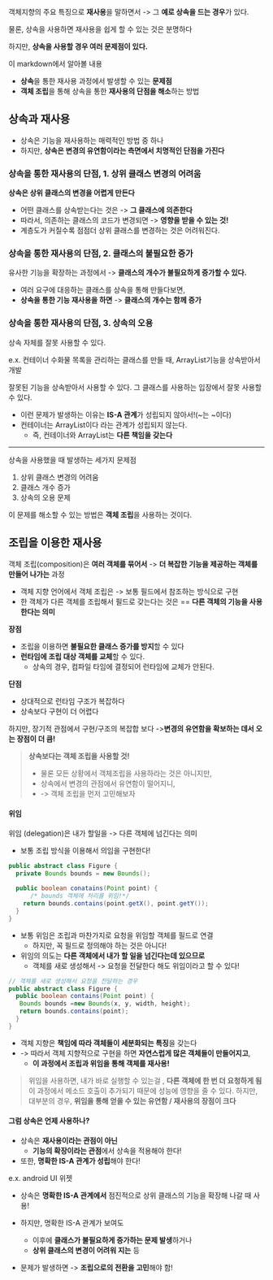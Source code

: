객체지향의 주요 특징으로 **재사용**을 말하면서 -> 그 **예로 상속을 드는 경우**가 있다.

물론, 상속을 사용하면 재사용을 쉽게 할 수 있는 것은 분명하다 

하지만, **상속을 사용할 경우 여러 문제점이 있다.**

이 markdown에서 알아볼 내용 
- **상속**을 통한 재사용 과정에서 발생할 수 있는 **문제점**
- **객체 조립**을 통해 상속을 통한 **재사용의 단점을 해소**하는 방법

## 상속과 재사용 

- 상속은 기능을 재사용하는 매력적인 방법 중 하나 
- 하지만, **상속은 변경의 유연함이라는 측면에서 치명적인 단점을 가진다**

### 상속을 통한 재사용의 단점, 1. 상위 클래스 변경의 어려움 
**상속은 상위 클래스의 변경을 어렵게 만든다**

- 어떤 클래스를 상속받는다는 것은 -> **그 클래스에 의존한다**
- 따라서, 의존하는 클래스의 코드가 변경되면 -> **영향을 받을 수 있는 것!**
- 계층도가 커질수록 점점더 상위 클래스를 변경하는 것은 어려워진다.

### 상속을 통한 재사용의 단점, 2. 클래스의 불필요한 증가 
유사한 기능을 확장하는 과정에서 -> **클래스의 개수가 불필요하게 증가할 수 있다.**

- 여러 요구에 대응하는 클래스를 상속을 통해 만들다보면, 
- **상속을 통한 기능 재사용을 하면** -> **클래스의 개수는 함께 증가**

### 상속을 통한 재사용의 단점, 3. 상속의 오용 
상속 자체를 잘못 사용할 수 있다.

e.x. 컨테이너 수화물 목록을 관리하는 클래스를 만들 때, ArrayList기능을 상속받아서 개발 

잘못된 기능을 상속받아서 사용할 수 있다. 그 클래스를 사용하는 입장에서 잘못 사용할 수 있다. 

- 이런 문제가 발생하는 이유는 **IS-A 관계**가 성립되지 않아서!(~는 ~이다)
- 컨테이너는 ArrayList이다 라는 관계가 성립되지 않는다.
  - 즉, 컨테이너와 ArrayList는 **다른 책임을 갖는다**

---

상속을 사용했을 때 발생하는 세가지 문제점 
1. 상위 클래스 변경의 어려움 
2. 클래스 개수 증가 
3. 상속의 오용 문제 

이 문제를 해소할 수 있는 방법은 **객체 조립**을 사용하는 것이다.

## 조립을 이용한 재사용 
객체 조립(composition)은 **여러 객체를 묶어서** -> **더 복잡한 기능을 제공하는 객체를 만들어 나가는** 과정

- 객체 지향 언어에서 객체 조립은 -> 보통 필드에서 참조하는 방식으로 구현
- 한 객체가 다른 객체를 조립해서 필드로 갖는다는 것은 == **다른 객체의 기능을 사용한다는 의미**


**장점**
- 조립을 이용하면 **불필요한 클래스 증가를 방지**할 수 있다
- **런타임에 조립 대상 객체를 교체**할 수 있다.
  - 상속의 경우, 컴파일 타임에 결정되어 런타임에 교체가 안된다.

**단점**
- 상대적으로 런타임 구조가 복잡하다
- 상속보다 구현이 더 어렵다 

하지만, 장기적 관점에서 구현/구조의 복잡합 보다 ->**변경의 유연함을 확보하는 데서 오는 장점이 더 큼!**

> **상속보다는 객체 조립을 사용할 것!** 
> 
> - 물론 모든 상황에서 객체조립을 사용하라는 것은 아니지만, 
> - 상속에서 변경의 관점에서 유연함이 떨어지니, 
> - -> 객체 조립을 먼저 고민해보자


#### 위임 
위임 (delegation)은 내가 할일을 -> 다른 객체에 넘긴다는 의미 
- 보통 조립 방식을 이용해서 의임을 구현한다!

```java
public abstract class Figure {
  private Bounds bounds = new Bounds();
    
  public boolean conatains(Point point) {
      /* bounds 객체에 처리를 위임!*/
    return bounds.contains(point.getX(), point.getY()); 
  }
}
```
- 보통 위임은 조립과 마찬가지로 요청을 위임할 객체를 필드로 연결
  - 하지만, 꼭 필드로 정의해야 하는 것은 아니다!
- 위임의 의도는 **다른 객체에서 내가 할 일을 넘긴다는데 있으므로** 
  - 객체를 새로 생성해서 -> 요청을 전달한다 해도 위임이라고 할 수 있다!
```java
// 객체를 새로 생성해서 요청을 전달하는 경우
public abstract class Figure {
  public boolean contains(Point point) {
   Bounds bounds =new Bounds(x, y, width, height);
   return bounds.contains(point);
  }
}
```

- 객체 지향은 **책임에 따라 객체들이 세분화되는 특징**을 갖는다 
- -> 따라서 객체 지향적으로 구현을 하면 **자연스럽게 많은 객체들이 만들어지고**, 
  - **이 과정에서 조립과 위임을 통해 객체를 재사용!**



> 위임을 사용하면, 내가 바로 실행할 수 있는걸 , **다른 객체에 한 번 더 요청하게 됨**
> 이 과정에서 메소드 호출이 추가되기 때문에 성능에 영향을 줄 수 있다.
> 하지만, 대부분의 경우, **위임을 통해 얻을 수 있는 유연함 / 재사용의 장점이 크다**


#### 그럼 상속은 언제 사용하나?
- 상속은 **재사용이라는 관점이 아닌** 
  - **기능의 확장이라는 관점**에서 상속을 적용해야 한다!
- 또한, **명확한 IS-A 관계가 성립**해야 한다!


e.x. android UI 위젯

- 상속은 **명확한 IS-A 관계에서** 점진적으로 상위 클래스의 기능을 확장해 나갈 때 사용!

- 하지만, 명확한 IS-A 관계가 보여도 
  - 이후에 **클래스가 불필요하게 증가하는 문제 발생**하거나
  - **상위 클래스의 변경이 어려워 지는** 등
- 문제가 발생하면 -> **조립으로의 전환을 고민**해야 함!
